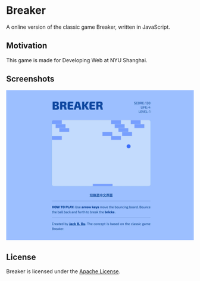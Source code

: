 # Breaker

A online version of the classic game Breaker, written in JavaScript.

## Motivation

This game is made for Developing Web at NYU Shanghai.

## Screenshots

![breaker](./breaker.jpg)

## License

Breaker is licensed under the [Apache License](./LICENSE).
